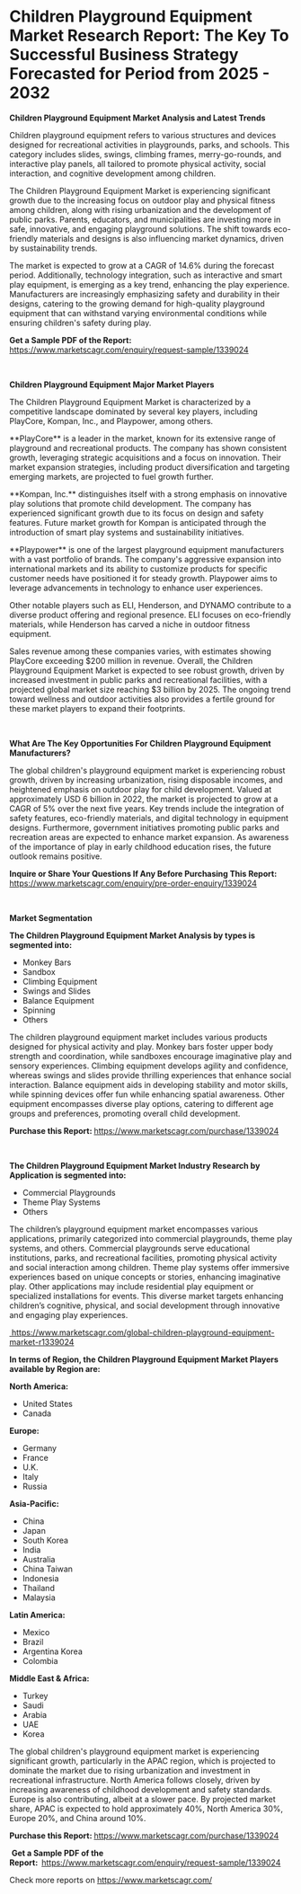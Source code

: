 <p><h1>Children Playground Equipment Market Research Report: The Key To Successful Business Strategy Forecasted for Period from 2025 - 2032</h1></p><p><strong>Children Playground Equipment Market Analysis and Latest Trends</strong></p>
<p><p>Children playground equipment refers to various structures and devices designed for recreational activities in playgrounds, parks, and schools. This category includes slides, swings, climbing frames, merry-go-rounds, and interactive play panels, all tailored to promote physical activity, social interaction, and cognitive development among children. </p><p>The Children Playground Equipment Market is experiencing significant growth due to the increasing focus on outdoor play and physical fitness among children, along with rising urbanization and the development of public parks. Parents, educators, and municipalities are investing more in safe, innovative, and engaging playground solutions. The shift towards eco-friendly materials and designs is also influencing market dynamics, driven by sustainability trends.</p><p>The market is expected to grow at a CAGR of 14.6% during the forecast period. Additionally, technology integration, such as interactive and smart play equipment, is emerging as a key trend, enhancing the play experience. Manufacturers are increasingly emphasizing safety and durability in their designs, catering to the growing demand for high-quality playground equipment that can withstand varying environmental conditions while ensuring children's safety during play.</p></p>
<p><strong>Get a Sample PDF of the Report:&nbsp;</strong> <a href="https://www.marketscagr.com/enquiry/request-sample/1339024?utm_campaign=3271&utm_medium=2&utm_source=Github&utm_content=ia&utm_term=27032025&utm_id=children-playground-equipment">https://www.marketscagr.com/enquiry/request-sample/1339024</a></p>
<p>&nbsp;</p>
<p><strong>Children Playground Equipment Major Market Players</strong></p>
<p><p>The Children Playground Equipment Market is characterized by a competitive landscape dominated by several key players, including PlayCore, Kompan, Inc., and Playpower, among others. </p><p>**PlayCore** is a leader in the market, known for its extensive range of playground and recreational products. The company has shown consistent growth, leveraging strategic acquisitions and a focus on innovation. Their market expansion strategies, including product diversification and targeting emerging markets, are projected to fuel growth further.</p><p>**Kompan, Inc.** distinguishes itself with a strong emphasis on innovative play solutions that promote child development. The company has experienced significant growth due to its focus on design and safety features. Future market growth for Kompan is anticipated through the introduction of smart play systems and sustainability initiatives. </p><p>**Playpower** is one of the largest playground equipment manufacturers with a vast portfolio of brands. The company's aggressive expansion into international markets and its ability to customize products for specific customer needs have positioned it for steady growth. Playpower aims to leverage advancements in technology to enhance user experiences.</p><p>Other notable players such as ELI, Henderson, and DYNAMO contribute to a diverse product offering and regional presence. ELI focuses on eco-friendly materials, while Henderson has carved a niche in outdoor fitness equipment. </p><p>Sales revenue among these companies varies, with estimates showing PlayCore exceeding $200 million in revenue. Overall, the Children Playground Equipment Market is expected to see robust growth, driven by increased investment in public parks and recreational facilities, with a projected global market size reaching $3 billion by 2025. The ongoing trend toward wellness and outdoor activities also provides a fertile ground for these market players to expand their footprints.</p></p>
<p>&nbsp;</p>
<p><strong>What Are The Key Opportunities For Children Playground Equipment Manufacturers?</strong></p>
<p><p>The global children's playground equipment market is experiencing robust growth, driven by increasing urbanization, rising disposable incomes, and heightened emphasis on outdoor play for child development. Valued at approximately USD 6 billion in 2022, the market is projected to grow at a CAGR of 5% over the next five years. Key trends include the integration of safety features, eco-friendly materials, and digital technology in equipment designs. Furthermore, government initiatives promoting public parks and recreation areas are expected to enhance market expansion. As awareness of the importance of play in early childhood education rises, the future outlook remains positive.</p></p>
<p><strong>Inquire or Share Your Questions If Any Before Purchasing This Report:</strong> <a href="https://www.marketscagr.com/enquiry/pre-order-enquiry/1339024?utm_campaign=3271&utm_medium=2&utm_source=Github&utm_content=ia&utm_term=27032025&utm_id=children-playground-equipment">https://www.marketscagr.com/enquiry/pre-order-enquiry/1339024</a></p>
<p>&nbsp;</p>
<p><strong>Market Segmentation</strong></p>
<p><strong>The Children Playground Equipment Market Analysis by types is segmented into:</strong></p>
<p><ul><li>Monkey Bars</li><li>Sandbox</li><li>Climbing Equipment</li><li>Swings and Slides</li><li>Balance Equipment</li><li>Spinning</li><li>Others</li></ul></p>
<p><p>The children playground equipment market includes various products designed for physical activity and play. Monkey bars foster upper body strength and coordination, while sandboxes encourage imaginative play and sensory experiences. Climbing equipment develops agility and confidence, whereas swings and slides provide thrilling experiences that enhance social interaction. Balance equipment aids in developing stability and motor skills, while spinning devices offer fun while enhancing spatial awareness. Other equipment encompasses diverse play options, catering to different age groups and preferences, promoting overall child development.</p></p>
<p><strong>Purchase this Report:&nbsp;</strong><a href="https://www.marketscagr.com/purchase/1339024?utm_campaign=3271&utm_medium=2&utm_source=Github&utm_content=ia&utm_term=27032025&utm_id=children-playground-equipment">https://www.marketscagr.com/purchase/1339024</a></p>
<p>&nbsp;</p>
<p><strong>The Children Playground Equipment Market Industry Research by Application is segmented into:</strong></p>
<p><ul><li>Commercial Playgrounds</li><li>Theme Play Systems</li><li>Others</li></ul></p>
<p><p>The children’s playground equipment market encompasses various applications, primarily categorized into commercial playgrounds, theme play systems, and others. Commercial playgrounds serve educational institutions, parks, and recreational facilities, promoting physical activity and social interaction among children. Theme play systems offer immersive experiences based on unique concepts or stories, enhancing imaginative play. Other applications may include residential play equipment or specialized installations for events. This diverse market targets enhancing children’s cognitive, physical, and social development through innovative and engaging play experiences.</p></p>
<p><a href="https://www.marketscagr.com/global-children-playground-equipment-market-r1339024?utm_campaign=3271&utm_medium=2&utm_source=Github&utm_content=ia&utm_term=27032025&utm_id=children-playground-equipment">&nbsp;https://www.marketscagr.com/global-children-playground-equipment-market-r1339024</a></p>
<p><strong>In terms of Region, the Children Playground Equipment Market Players available by Region are:</strong></p>
<p>
    <p> <strong> North America: </strong>
        <ul>
            <li>United States</li>
            <li>Canada</li>
        </ul>
        </p> 
    <p> <strong> Europe: </strong>
        <ul>
            <li>Germany</li>
            <li>France</li>
            <li>U.K.</li>
            <li>Italy</li>
            <li>Russia</li>
        </ul>
        </p> 
    <p> <strong> Asia-Pacific: </strong>
        <ul>
            <li>China</li>
            <li>Japan</li>
            <li>South Korea</li>
            <li>India</li>
            <li>Australia</li>
            <li>China Taiwan</li>
            <li>Indonesia</li>
            <li>Thailand</li>
            <li>Malaysia</li>
        </ul>
        </p> 
    <p> <strong> Latin America: </strong>
        <ul>
            <li>Mexico</li>
            <li>Brazil</li>
            <li>Argentina Korea</li>
            <li>Colombia</li>
        </ul>
        </p> 
    <p> <strong> Middle East & Africa: </strong>
        <ul>
            <li>Turkey</li>
            <li>Saudi</li>
            <li>Arabia</li>
            <li>UAE</li>
            <li>Korea</li>
        </ul>
    </p>
    </p>
<p><p>The global children's playground equipment market is experiencing significant growth, particularly in the APAC region, which is projected to dominate the market due to rising urbanization and investment in recreational infrastructure. North America follows closely, driven by increasing awareness of childhood development and safety standards. Europe is also contributing, albeit at a slower pace. By projected market share, APAC is expected to hold approximately 40%, North America 30%, Europe 20%, and China around 10%.</p></p>
<p><strong>Purchase this Report: </strong><a href="https://www.marketscagr.com/purchase/1339024?utm_campaign=3271&utm_medium=2&utm_source=Github&utm_content=ia&utm_term=27032025&utm_id=children-playground-equipment">https://www.marketscagr.com/purchase/1339024</a></p>
<p>&nbsp;<strong>Get a Sample PDF of the Report:&nbsp;&nbsp;</strong><a href="https://www.marketscagr.com/enquiry/request-sample/1339024?utm_campaign=3271&utm_medium=2&utm_source=Github&utm_content=ia&utm_term=27032025&utm_id=children-playground-equipment">https://www.marketscagr.com/enquiry/request-sample/1339024</a></p>
<p><strong></strong></p>
<p>Check more reports on <a href="https://www.marketscagr.com/?utm_campaign=3271&utm_medium=2&utm_source=Github&utm_content=ia&utm_term=27032025&utm_id=children-playground-equipment">https://www.marketscagr.com/</a></p>